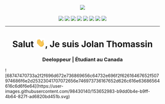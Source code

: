<p align="center"> 
  <img src="https://img.shields.io/badge/Âge-18-blue" /> 
  <br><br>
  <img src="https://img.shields.io/badge/Python-%20Très bonne maitrise-lime" />
  <img src="https://img.shields.io/badge/HTML/CSS-%20Très bonne maitrise-lime" />
  
  <img src="https://img.shields.io/badge/PHP-%20Bonne maitrise-green" />
  <img src="https://img.shields.io/badge/Pl/SQL-%20Bonne maitrise-green" />
  
  <img src="https://img.shields.io/badge/C-%20Maitrise-brightgreen" />
  <img src="https://img.shields.io/badge/C++-%20Maitrise-brightgreen" />
  
  <img src="https://img.shields.io/badge/C♯-%20Apprentissage-blanchedalmond" />
  <img src="https://img.shields.io/badge/Javascript-%20Apprentissage-blanchedalmond" /> 
</p>

<hr>
<h1 align="center">Salut <img src="https://raw.githubusercontent.com/ABSphreak/ABSphreak/master/gifs/Hi.gif" width="30px">, Je suis Jolan Thomassin </h1>
<h3 align="center">Deeloppeur | Étudiant au Canada </h3>
![68747470733a2f2f696d672e736869656c64732e696f2f62616467652f507974686f6e2d25323041707072656e746973736167652d626c616e63686564616c6d6f6e64](https://user-images.githubusercontent.com/98430140/153652983-b9dd0b4e-b9ff-4b64-827f-ad6820bd451b.svg)
